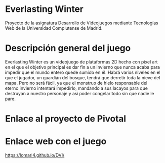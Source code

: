 # Everlasting Winter
Proyecto de la asignatura Desarrollo de Videojuegos mediante Tecnologías Web de la Universidad Complutense de Madrid.

# Descripción general del juego
Everlasting Winter es un videojuego de plataformas 2D hecho con pixel art en el que el objetivo principal es dar fin a un invierno que nunca acaba para impedir que el mundo entero quede sumido en él. Habrá varios niveles en el que el jugador, un guardián del bosque, tendrá que derretir toda la nieve del mapa. Pero no será fácil, ya que el monstruo de hielo responsable del eterno invierno intentará impedirlo, mandando a sus lacayos para que destruyan a nuestro personaje y así poder congelar todo sin que nadie le pare.

# Enlace al proyecto de Pivotal

# Enlace web con el juego

https://lomari4.github.io/DVI/
